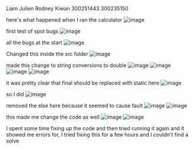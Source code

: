 Liam Julien Rodney Kiwan
300251443 300235150

here's what happened when I ran the calculator
![image](https://github.com/LJulien27/seg3503_playground/assets/90732174/6cd5c208-b360-4a18-bcbe-b603ab2a910a)

first test of spot bugs
![image](https://github.com/LJulien27/seg3503_playground/assets/90732174/1fca31bd-8945-4041-81e7-cc94274db78d)

all the bugs at the start
![image](https://github.com/LJulien27/seg3503_playground/assets/90732174/a15aec00-bf4f-4baf-a719-589197556065)

Changed this inside the src folder
![image](https://github.com/LJulien27/seg3503_playground/assets/90732174/6fef2f19-1b2e-422a-a715-e6f0cc1544cf)

made this change to string conversions to double
![image](https://github.com/LJulien27/seg3503_playground/assets/90732174/76f2eb87-ebd9-4e54-a626-92a0fa811d92)
![image](https://github.com/LJulien27/seg3503_playground/assets/90732174/a7789182-b717-4aba-8c45-98cd673518ea)
![image](https://github.com/LJulien27/seg3503_playground/assets/90732174/c8bda91d-16d5-4c64-a457-c02df1edc70f)
![image](https://github.com/LJulien27/seg3503_playground/assets/90732174/e5c68676-95ce-4d09-89f5-1330899b5e60)

it was pretty clear that final should be replaced with static here
![image](https://github.com/LJulien27/seg3503_playground/assets/90732174/878bd1ec-225d-4845-a029-e91e89d344e9)

so I did
![image](https://github.com/LJulien27/seg3503_playground/assets/90732174/dc6b159f-7525-4367-bf4e-a11435c0c728)

removed the else here because it seemed to cause fault
![image](https://github.com/LJulien27/seg3503_playground/assets/90732174/2d7af61f-ad7d-441b-803e-27201f261278)
![image](https://github.com/LJulien27/seg3503_playground/assets/90732174/f5cd5ad3-3d7e-4c1c-b076-0c776914a373)

this made me change the code as well
![image](https://github.com/LJulien27/seg3503_playground/assets/90732174/34a6455c-aedd-4883-84ef-26f56ebe58f8)
![image](https://github.com/LJulien27/seg3503_playground/assets/90732174/507d0249-5f32-4222-8d0f-97dd9af3b622)




I spent some time fixing up the code and then tried running it again and it showed me errors for, I tried fixing this for a few hours and I couldn't find a solve
